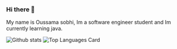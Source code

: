 ### Hi there 👋
My name is Oussama sobhi, Im a software engineer student and Im currently learning java.
<!--
**oussamasobhi/oussamasobhi** is a ✨ _special_ ✨ repository because its `README.md` (this file) appears on your GitHub profile.

Here are some ideas to get you started:

- 🔭 I’m currently working on ...
- 🌱 I’m currently learning ...
- 👯 I’m looking to collaborate on ...
- 🤔 I’m looking for help with ...
- 💬 Ask me about ...
- 📫 How to reach me: ...
- 😄 Pronouns: ...
- ⚡ Fun fact: ...
-->
![Github stats](https://github-readme-stats.vercel.app/api?username=oussamasobhi&theme=radical&show_icons=true&count_private=true)
![Top Languages Card](https://github-readme-stats.vercel.app/api/top-langs/?username=oussamasobhi)
